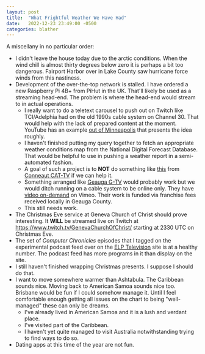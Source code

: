 ```yaml
---
layout: post
title:  "What Frightful Weather We Have Had"
date:   2022-12-23 23:49:00 -0500
categories: blather
---
```

A miscellany in no particular order:

* I didn't leave the house today due to the arctic conditions.  When the wind chill is almost thirty degrees below zero it is perhaps a bit too dangerous.  Fairport Harbor over in Lake County saw hurricane force winds from this nastiness.
* Development of the over-the-top network is stalled.  I have ordered a new Raspberry Pi 4B+ from PiHut in the UK.  That'll likely be used as a streaming head-end.  The problem is where the head-end would stream to in actual operations.
    * I really want to do a teletext carousel to push out on Twitch like TCI/Adelphia had on the old 1990s cable system on Channel 30.  That would help with the lack of prepared content at the moment.  YouTube has an example [out of Minneapolis](https://youtu.be/bhw25jFm5So) that presents the idea roughly.
    * I haven't finished putting my query together to fetch an appropriate weather conditions map from the National Digital Forecast Database.  That would be helpful to use in pushing a weather report in a semi-automated fashion.
    * A goal of such a project is to **NOT** do something like [this](https://vimeo.com/783282497) from [Conneaut CAT-TV](https://vimeo.com/user126359532) if we can help it.
    * Something arranged like [Geauga G-TV](https://geaugatv.org/contact) would probably work but we would ditch running on a cable system to be online only.  They have [video on-demand](https://vimeo.com/gtvvideos) on Vimeo.  Their work is funded via franchise fees received locally in Geauga County.
    * This still needs work.
* The Christmas Eve service at Geneva Church of Christ should prove interesting.  It **WILL** be streamed live on Twitch at <https://www.twitch.tv/GenevaChurchOfChrist/> starting at 2330 UTC on Christmas Eve.
* The set of *Computer Chronicles* episodes that I tagged on the experimental podcast feed over on the [ELP Television](https://coyote.works) site is at a healthy number.  The podcast feed has more programs in it than display on the site.
* I still haven't finished wrapping Christmas presents.  I suppose I should do that.
* I want to move somewhere warmer than Ashtabula.  The Caribbean sounds nice.  Moving back to American Samoa sounds nice too.  Brisbane would be fun if I could somehow manage it.  Until I feel comfortable enough getting all issues on the chart to being "well-managed" these can only be dreams.
    * I've already lived in American Samoa and it is a lush and verdant place.
    * I've visited part of the Caribbean.
    * I haven't yet quite managed to visit Australia notwithstanding trying to find ways to do so.
* Dating apps at this time of the year are not fun.

